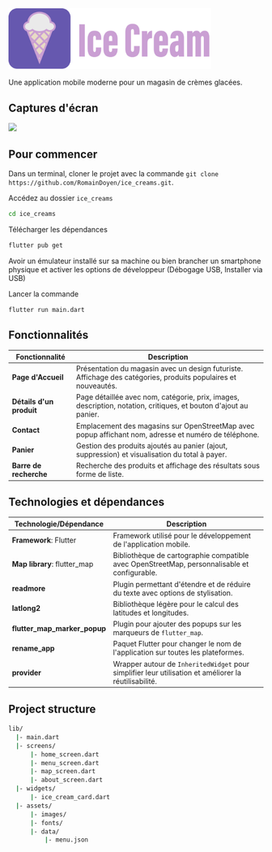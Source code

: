 <img src="./assets/ice_cream_logo.png" width="400" alt="Ice Cream Logo">

Une application mobile moderne pour un magasin de crèmes glacées.

## Captures d'écran

![](./assets/IceCreamsPhone.png)

## Pour commencer

Dans un terminal, cloner le projet avec la commande `git clone https://github.com/RomainDoyen/ice_creams.git`.

Accédez au dossier `ice_creams`

```bash
cd ice_creams
```

Télécharger les dépendances 

```bash
flutter pub get
```

Avoir un émulateur installé sur sa machine ou bien brancher un smartphone physique et activer les options de développeur (Débogage USB, Installer via USB)

Lancer la commande 

```bash
flutter run main.dart
```

## Fonctionnalités

| Fonctionnalité           | Description                                                                                                      |
| ------------------------ | ---------------------------------------------------------------------------------------------------------------- |
| **Page d'Accueil**       | Présentation du magasin avec un design futuriste. Affichage des catégories, produits populaires et nouveautés.   |
| **Détails d'un produit** | Page détaillée avec nom, catégorie, prix, images, description, notation, critiques, et bouton d'ajout au panier. |
| **Contact**              | Emplacement des magasins sur OpenStreetMap avec popup affichant nom, adresse et numéro de téléphone.             |
| **Panier**               | Gestion des produits ajoutés au panier (ajout, suppression) et visualisation du total à payer.                   |
| **Barre de recherche**   | Recherche des produits et affichage des résultats sous forme de liste.                                           |

## Technologies et dépendances

| Technologie/Dépendance       | Description                                                                                           |
| ---------------------------- | ----------------------------------------------------------------------------------------------------- |
| **Framework**: Flutter       | Framework utilisé pour le développement de l'application mobile.                                      |
| **Map library**: flutter_map | Bibliothèque de cartographie compatible avec OpenStreetMap, personnalisable et configurable.          |
| **readmore**                 | Plugin permettant d'étendre et de réduire du texte avec options de stylisation.                       |
| **latlong2**                 | Bibliothèque légère pour le calcul des latitudes et longitudes.                                       |
| **flutter_map_marker_popup** | Plugin pour ajouter des popups sur les marqueurs de `flutter_map`.                                    |
| **rename_app**               | Paquet Flutter pour changer le nom de l'application sur toutes les plateformes.                       |
| **provider**                 | Wrapper autour de `InheritedWidget` pour simplifier leur utilisation et améliorer la réutilisabilité. |


## Project structure

```bash
lib/
  |- main.dart
  |- screens/
      |- home_screen.dart
      |- menu_screen.dart
      |- map_screen.dart
      |- about_screen.dart
  |- widgets/
      |- ice_cream_card.dart
  |- assets/
      |- images/
      |- fonts/
      |- data/
          |- menu.json
```

